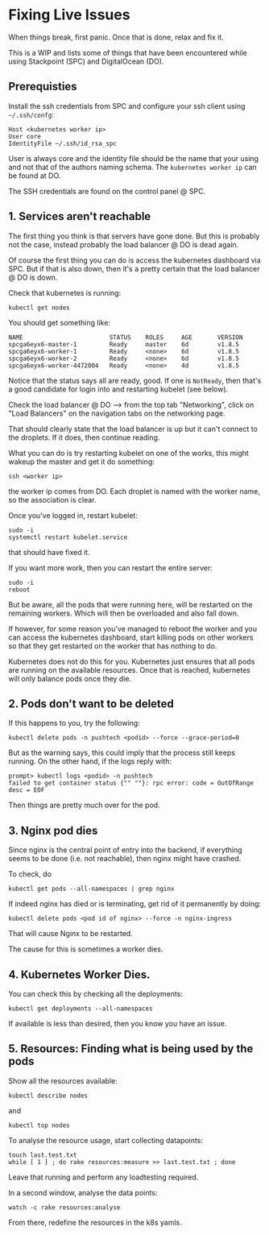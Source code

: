 # Fixing Live Issues

When things break, first panic. Once that is done, relax and fix it.

This is a WIP and lists some of things that have been encountered while
using Stackpoint (SPC) and DigitalOcean (DO).

## Prerequisties

Install the ssh credentials from SPC and configure your ssh
client using ```~/.ssh/confg```:

    Host <kubernetes worker ip>
    User core
    IdentityFile ~/.ssh/id_rsa_spc

User is always core and the identity file should be the name that your
using and not that of the authors naming schema. The ```kubernetes worker ip```
can be found at DO.

The SSH credentials are found on the control panel @ SPC.

## 1. Services aren't reachable

The first thing you think is that servers have gone done. But this is probably
not the case, instead probably the load balancer @ DO is dead again.

Of course the first thing you can do is access the kubernetes dashboard
via SPC. But if that is also down, then it's a pretty certain that the
load balancer @ DO is down.

Check that kubernetes is running:

    kubectl get nodes

You should get something like:

    NAME                        STATUS    ROLES     AGE       VERSION
    spcga6eyx6-master-1         Ready     master    6d        v1.8.5
    spcga6eyx6-worker-1         Ready     <none>    6d        v1.8.5
    spcga6eyx6-worker-2         Ready     <none>    6d        v1.8.5
    spcga6eyx6-worker-4472004   Ready     <none>    4d        v1.8.5

Notice that the status says all are ready, good. If one is ```NotReady```,
then that's a good candidate for login into and restarting kubelet (see
below).

Check the load balancer @ DO --> from the top tab "Networking", click on
"Load Balancers" on the navigation tabs on the networking page.

That should clearly state that the load balancer is up but it can't
connect to the droplets. If it does, then continue reading.

What you can do is try restarting kubelet on one of the works, this might
wakeup the master and get it do something:

    ssh <worker ip>

the worker ip comes from DO. Each droplet is named with the worker name,
so the association is clear.

Once you've logged in, restart kubelet:

    sudo -i
    systemctl restart kubelet.service

that should have fixed it.

If you want more work, then you can restart the entire server:

    sudo -i
    reboot

But be aware, all the pods that were running here, will be restarted on the
remaining workers. Which will then be overloaded and also fall down.

If however, for some reason you've managed to reboot the worker and you can
access the kubernetes dashboard, start killing pods on other workers so that
they get restarted on the worker that has nothing to do.

Kubernetes does not do this for you. Kubernetes just ensures that all pods
are running on the available resources. Once that is reached, kubernetes
will only balance pods once they die.

## 2. Pods don't want to be deleted

If this happens to you, try the following:

    kubectl delete pods -n pushtech <podid> --force --grace-period=0

But as the warning says, this could imply that the process still keeps
running. On the other hand, if the logs reply with:

    prompt> kubectl logs <podid> -n pushtech
    failed to get container status {"" ""}: rpc error: code = OutOfRange desc = EOF

Then things are pretty much over for the pod.

## 3. Nginx pod dies

Since nginx is the central point of entry into the backend, if everything
seems to be done (i.e. not reachable), then nginx might have crashed.

To check, do

    kubectl get pods --all-namespaces | grep nginx

If indeed nginx has died or is terminating, get rid of it permanently
by doing:

    kubectl delete pods <pod id of nginx> --force -n nginx-ingress

That will cause Nginx to be restarted.

The cause for this is sometimes a worker dies.

## 4. Kubernetes Worker Dies.

You can check this by checking all the deployments:

    kubectl get deployments --all-namespaces

If available is less than desired, then you know you have an issue.

## 5. Resources: Finding what is being used by the pods

Show all the resources available:

    kubectl describe nodes

and

    kubectl top nodes

To analyse the resource usage, start collecting datapoints:

    touch last.test.txt
    while [ 1 ] ; do rake resources:measure >> last.test.txt ; done

Leave that running and perform any loadtesting required.

In a second window, analyse the data points:

    watch -c rake resources:analyse

From there, redefine the resources in the k8s yamls.
